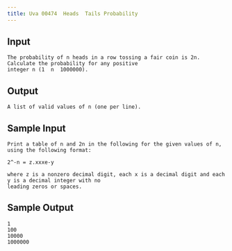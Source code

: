 ```yaml
---
title: Uva 00474  Heads  Tails Probability
---
```



## Input

```
The probability of n heads in a row tossing a fair coin is 2n. Calculate the probability for any positive
integer n (1  n  1000000).
```

## Output

```
A list of valid values of n (one per line).

```

## Sample Input

```
Print a table of n and 2n in the following for the given values of n, using the following format:

2^-n = z.xxxe-y

where z is a nonzero decimal digit, each x is a decimal digit and each y is a decimal integer with no
leading zeros or spaces.

```

## Sample Output

```
1
100
10000
1000000

```
